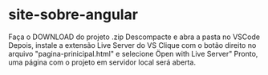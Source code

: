 # site-sobre-angular
Faça o DOWNLOAD do projeto .zip
Descompacte e abra a pasta no VSCode
Depois, instale a extensão Live Server do VS
Clique com o botão direito no arquivo "pagina-prinicipal.html" 
e selecione Öpen with Live Server"
Pronto, uma página com o projeto em servidor local será aberta.
